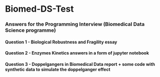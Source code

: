 # Biomed-DS-Test
### Answers for the Programming Interview (Biomedical Data Science programme)

#### Question 1 - Biological Robustness and Fragility essay
#### Question 2 - Enzymes Kinetics answers in a form of jupyter notebook
#### Question 3 - Doppelgangers in Biomedical Data report + some code with synthetic data to simulate the doppelganger effect
